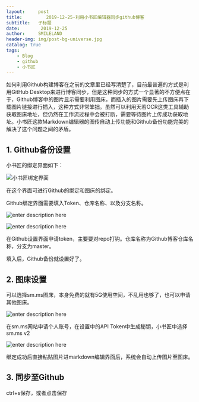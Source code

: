 ```yaml
---
layout:     post
title:         2019-12-25-利用小书匠编辑器同步github博客
subtitle:   子标题
date:        2019-12-25
author:     SMILELAND
header-img: img/post-bg-universe.jpg
catalog: true
tags:
    - Blog
    - github
    - 小书匠
---
```


如何利用Github构建博客在之前的文章里已经写清楚了，目前最普遍的方式是利用GitHub Desktop来进行博客同步，但是这种同步的方式一个显著的不方便点在于，Github博客中的图片显示需要利用图床，而插入的图片需要先上传图床再下载图片链接进行插入，这种方式非常笨拙。虽然可以利用天若OCR这类工具辅助获取图床地址，但仍然在工作流过程中会被打断，需要等待图片上传成功获取地址。小书匠这款Markdown编辑器的图传自动上传功能和Github备份功能完美的解决了这个问题之间的矛盾。

## 1. Github备份设置

小书匠的绑定界面如下：

![小书匠绑定界面](https://i.loli.net/2019/12/25/gQXyT56iU9bqDn3.png)

在这个界面可进行Github的绑定和图床的绑定。

Github绑定界面需要填入Token、仓库名称、以及分支名称。

![enter description here](https://i.loli.net/2019/12/25/jvxEsIPhl47DN9y.png)

![enter description here](https://i.loli.net/2019/12/25/D9o68FydYBuqjcL.png)

在Github设置界面申请token，主要要对repo打钩。仓库名称为Github博客仓库名称，分支为master。

填入后，Github备份就设置好了。

## 2. 图床设置

可以选择sm.ms图床，本身免费的就有5G使用空间，不乱用也够了，也可以申请其他图床。

![enter description here](https://i.loli.net/2019/12/25/3k2gqCXsoaxDN8J.png)

在sm.ms网站申请个人账号，在设置中的API Token中生成秘钥，小书匠中选择sm.ms v2

![enter description here](https://i.loli.net/2019/12/25/6Lo4RrHkPJ9zbwT.png)

绑定成功后直接粘贴图片进markdown编辑界面后，系统会自动上传图片至图床。

## 3. 同步至Github

ctrl+s保存，或者点击保存